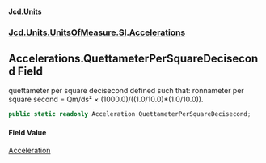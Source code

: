 #### [Jcd.Units](index.md 'index')
### [Jcd.Units.UnitsOfMeasure.SI](Jcd.Units.UnitsOfMeasure.SI.md 'Jcd.Units.UnitsOfMeasure.SI').[Accelerations](Accelerations.md 'Jcd.Units.UnitsOfMeasure.SI.Accelerations')

## Accelerations.QuettameterPerSquareDecisecond Field

quettameter per square decisecond defined such that: ronnameter per square second = Qm/ds² × (1000.0)/((1.0/10.0)*(1.0/10.0)).

```csharp
public static readonly Acceleration QuettameterPerSquareDecisecond;
```

#### Field Value
[Acceleration](Acceleration.md 'Jcd.Units.UnitTypes.Acceleration')